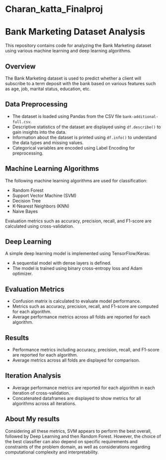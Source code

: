 # Charan_katta_Finalproj
# Bank Marketing Dataset Analysis

This repository contains code for analyzing the Bank Marketing dataset using various machine learning and deep learning algorithms.

## Overview

The Bank Marketing dataset is used to predict whether a client will subscribe to a term deposit with the bank based on various features such as age, job, marital status, education, etc.

## Data Preprocessing

- The dataset is loaded using Pandas from the CSV file `bank-additional-full.csv`.
- Descriptive statistics of the dataset are displayed using `df.describe()` to gain insights into the data.
- Information about the dataset is printed using `df.info()` to understand the data types and missing values.
- Categorical variables are encoded using Label Encoding for preprocessing.

## Machine Learning Algorithms

The following machine learning algorithms are used for classification:

- Random Forest
- Support Vector Machine (SVM)
- Decision Tree
- K-Nearest Neighbors (KNN)
- Naive Bayes

Evaluation metrics such as accuracy, precision, recall, and F1-score are calculated using cross-validation.

## Deep Learning

A simple deep learning model is implemented using TensorFlow/Keras:

- A sequential model with dense layers is defined.
- The model is trained using binary cross-entropy loss and Adam optimizer.

## Evaluation Metrics

- Confusion matrix is calculated to evaluate model performance.
- Metrics such as accuracy, precision, recall, and F1-score are computed for each algorithm.
- Average performance metrics across all folds are reported for each algorithm.


## Results

- Performance metrics including accuracy, precision, recall, and F1-score are reported for each algorithm.
- Average metrics across all folds are displayed for comparison.

## Iteration Analysis

- Average performance metrics are reported for each algorithm in each iteration of cross-validation.
- Concatenated dataframes are displayed to show metrics for all algorithms across all iterations.

## About My results
Considering all these metrics, SVM appears to perform the best overall, followed by Deep Learning and then Random Forest. However, the choice of the best classifier can also depend on specific requirements and constraints of the problem domain, as well as considerations regarding computational complexity and interpretability. 

